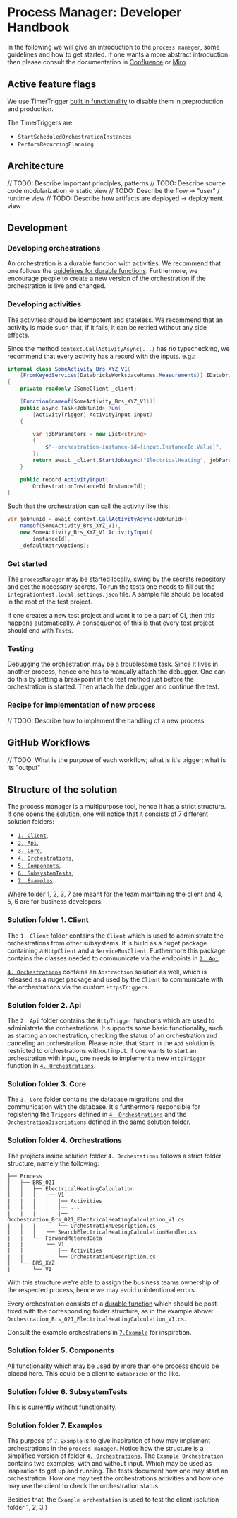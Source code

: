 # Process Manager: Developer Handbook

In the following we will give an introduction to the `process manager`, some guidelines and how to get started.
If one wants a more abstract introduction then please consult the documentation in [Confluence](https://energinet.atlassian.net/wiki/spaces/D3/pages/1126072346/Analyse+og+design+til+PM-22+ProcessManager#ProcessManager-and-framework-design)
or [Miro](https://miro.com/app/board/uXjVLXgfr7o=/)

## Active feature flags

We use TimerTrigger [built in functionality](https://learn.microsoft.com/en-us/azure/azure-functions/disable-function?tabs=portal) to disable them in preproduction and production.

The TimerTriggers are:

- `StartScheduledOrchestrationInstances`
- `PerformRecurringPlanning`

## Architecture

// TODO: Describe important principles, patterns
// TODO: Describe source code modularization -> static view
// TODO: Describe the flow -> "user" / runtime view
// TODO: Describe how artifacts are deployed -> deployment view

## Development

### Developing orchestrations

An orchestration is a durable function with activities.
We recommend that one follows the [guidelines for durable functions](https://energinet.atlassian.net/wiki/spaces/D3/pages/824475658/Durable+Functions).
Furthermore, we encourage people to create a new version of the orchestration if the orchestration is live and changed.

### Developing activities

The activities should be idempotent and stateless.
We recommend that an activity is made such that, if it fails, it can be retried without any side effects.

Since the method `context.CallActivityAsync(...)` has no typechecking, we recommend that every activity has a record with the inputs.
e.g.:

```csharp
internal class SomeActivity_Brs_XYZ_V1(
    [FromKeyedServices(DatabricksWorkspaceNames.Measurements)] IDatabricksJobsClient client)
{
    private readonly ISomeClient _client;

    [Function(nameof(SomeActivity_Brs_XYZ_V1))]
    public async Task<JobRunId> Run(
        [ActivityTrigger] ActivityInput input)
    {

        var jobParameters = new List<string>
        {
            $"--orchestration-instance-id={input.InstanceId.Value}",
        };
        return await _client.StartJobAsync("ElectricalHeating", jobParameters).ConfigureAwait(false);
    }

    public record ActivityInput(
        OrchestrationInstanceId InstanceId);
}
```

Such that the orchestration can call the activity like this:

```csharp
var jobRunId = await context.CallActivityAsync<JobRunId>(
    nameof(SomeActivity_Brs_XYZ_V1),
    new SomeActivity_Brs_XYZ_V1.ActivityInput(
        instanceId),
    _defaultRetryOptions);
```

### Get started

The `processManager` may be started locally, swing by the secrets repository and get the necessary secrets.
To run the tests one needs to fill out the `integrationtest.local.settings.json` file.
A sample file should be located in the root of the test project.

If one creates a new test project and want it to be a part of CI, then this happens automatically.
A consequence of this is that every test project should end with `Tests`.

### Testing

Debugging the orchestration may be a troublesome task. Since it lives in another process, hence one has to manually attach the debugger.
One can do this by setting a breakpoint in the test method just before the orchestration is started.
Then attach the debugger and continue the test.

### Recipe for implementation of new process

// TODO: Describe how to implement the handling of a new process

## GitHub Workflows

// TODO: What is the purpose of each workflow; what is it's trigger; what is its "output"

## Structure of the solution

The process manager is a multipurpose tool, hence it has a strict structure.
If one opens the solution, one will notice that it consists of 7 different solution folders:

- [`1. Client`](#solution-folder-1-client),
- [`2. Api`](#solution-folder-2-api),
- [`3. Core`](#solution-folder-3-core),
- [`4. Orchestrations`](#solution-folder-4-orchestrations),
- [`5. Components`](#solution-folder-5-components),
- [`6. SubsystemTests`](#solution-folder-6-subsystemtests),
- [`7. Examples`](#solution-folder-7-examples).

Where folder 1, 2, 3, 7 are meant for the team maintaining the client and  4, 5, 6 are for business developers.

### Solution folder 1. Client

The `1. Client` folder contains the `Client` which is used to administrate the orchestrations from other subsystems.
It is build as a nuget package containing a `HttpClient` and a `ServiceBusClient`.
Furthermore this package contains the classes needed to communicate via the endpoints in [`2. Api`](#solution-folder-2-api).

[`4. Orchestrations`](#solution-folder-4-orchestrations) contains an `Abstraction` solution as well,
which is released as a nuget package and used by the `Client` to communicate with the orchestrations via the custom `HttpsTriggers`.

### Solution folder 2. Api

The `2. Api` folder contains the `HttpTrigger` functions which are used to administrate the orchestrations.
It supports some basic functionality, such as starting an orchestration, checking the status of an orchestration and canceling an orchestration.
Please note, that `Start` in the `Api` solution is restricted to orchestrations without input.
If one wants to start an orchestration with input, one needs to implement a new `HttpTrigger` function in [`4. Orchestrations`](#solution-folder-4-orchestrations).

### Solution folder 3. Core

The `3. Core` folder contains the database migrations and the communication with the database.
It's furthermore responsible for registering the `Triggers` defined in [`4. Orchestrations`](#solution-folder-4-orchestrations)
and the `OrchestrationDiscriptions` defined in the same solution folder.

### Solution folder 4. Orchestrations

The projects inside solution folder `4. Orchestations` follows a strict folder structure, namely the following:

```text
├── Process
│   ├── BRS_021
│   │   ├── ElectricalHeatingCalculation
|   |   |   |── V1
|   |   |   |   |── Activities
|   |   |   |   |── ...
|   |   |   |   |── Orchestration_Brs_021_ElectricalHeatingCalculation_V1.cs
|   |   |   |   └── OrchestrationDescription.cs
|   |   |   └── SearchElectricalHeatingCalculationHandler.cs
|   |   └── ForwardMeteredData
|   |       └── V1
|   |           |── Activities
|   |           └── OrchestrationDescription.cs
│   └── BRS_XYZ
|       └── V1
```

With this structure we're able to assign the business teams ownership of the respected process,
hence we may avoid unintentional errors.

Every orchestration consists of a [durable function](https://learn.microsoft.com/en-us/azure/azure-functions/durable/durable-functions-overview?tabs=in-process%2Cnodejs-v3%2Cv1-model&pivots=csharp)
which should be post-fixed with the corresponding folder structure, as in the example above: `Orchestration_Brs_021_ElectricalHeatingCalculation_V1.cs`.

Consult the example orchestrations in [`7.Example`](#solution-folder-7-examples) for inspiration.

### Solution folder 5. Components

All functionality which may be used by more than one process should be placed here.
This could be a client to `databricks` or the like.

### Solution folder 6. SubsystemTests

This is currently without functionality.

### Solution folder 7. Examples

The purpose of `7.Example` is to give inspiration of how may implement orchestrations in the `process manager`.
Notice how  the structure is a simplified version of folder [`4. Orchestrations`](#solution-folder-4-orchestrations).
The `Example Orchestration` contains two examples, with and without input. Which may be used as inspiration to get up and running.
The tests document how one may start an orchestration.
How one may test the orchestrations activities and how one may use the client to check the orchestration status.

Besides that, the `Example orchestation` is used to test the client (solution folder 1, 2, 3 )
